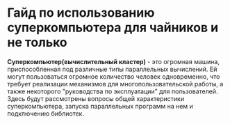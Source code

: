 # Гайд по использованию суперкомпьютера для чайников и не только

**Суперкомпьютер(вычислительный кластер)** - это огромная машина, приспособленная под различные типы параллельных вычислений. Ей могут пользоваться огромное количество человек одновременно, что требует реализации механизмов для многопользовательской работы, а также некоторого "руководства по эксплуатации" для пользователей. Здесь будут рассмотрены вопросы общей характеристики суперкомпьютера, запуска параллельных программ на нем и подключению библиотек.
